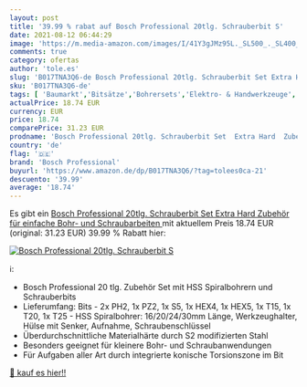 ```yaml
---
layout: post
title: '39.99 % rabat auf Bosch Professional 20tlg. Schrauberbit S'
date: 2021-08-12 06:44:29
image: 'https://m.media-amazon.com/images/I/41Y3gJMz95L._SL500_._SL400_.jpg'
comments: true
category: ofertas
author: 'tole.es'
slug: 'B017TNA3Q6-de Bosch Professional 20tlg. Schrauberbit Set Extra Hard...'
sku: 'B017TNA3Q6-de'
tags: [ 'Baumarkt','Bitsätze','Bohrersets','Elektro- & Handwerkzeuge','Handwerkzeuge','Schraubendreher-Zubehör','Steckschlüsseleinsätze & Steckschlüsselsätze','Zubehör für Elektrowerkzeuge','bosch professional', ]
actualPrice: 18.74 EUR
currency: EUR
price: 18.74
comparePrice: 31.23 EUR
prodname: 'Bosch Professional 20tlg. Schrauberbit Set  Extra Hard  Zubehör für einfache Bohr- und Schraubarbeiten '
country: 'de'
flag: '🇩🇪'
brand: 'Bosch Professional'
buyurl: 'https://www.amazon.de/dp/B017TNA3Q6/?tag=tolees0ca-21'
descuento: '39.99'
average: '18.74'
---
```


Es gibt ein [Bosch Professional 20tlg. Schrauberbit Set  Extra Hard  Zubehör für einfache Bohr- und Schraubarbeiten ](https://www.amazon.de/dp/B017TNA3Q6/?tag=tolees0ca-21) mit aktuellem Preis 18.74 EUR (original: 31.23 EUR) 39.99 % Rabatt hier:

[![Bosch Professional 20tlg. Schrauberbit S](https://m.media-amazon.com/images/I/41Y3gJMz95L._SL500_._SL400_.jpg)](https://www.amazon.de/dp/B017TNA3Q6/?tag=tolees0ca-21)

ℹ️:

- Bosch Professional 20 tlg. Zubehör Set mit HSS Spiralbohrern und Schrauberbits
- Lieferumfang: Bits - 2x PH2, 1x PZ2, 1x S5, 1x HEX4, 1x HEX5, 1x T15, 1x T20, 1x T25 - HSS Spiralbohrer: 16/20/24/30mm Länge, Werkzeughalter, Hülse mit Senker, Aufnahme, Schraubenschlüssel
- Überdurchschnittliche Materialhärte durch S2 modifizierten Stahl
- Besonders geeignet für kleinere Bohr- und Schraubanwendungen
- Für Aufgaben aller Art durch integrierte konische Torsionszone im Bit

[🛒 kauf es hier!!](https://www.amazon.de/dp/B017TNA3Q6/?tag=tolees0ca-21)
